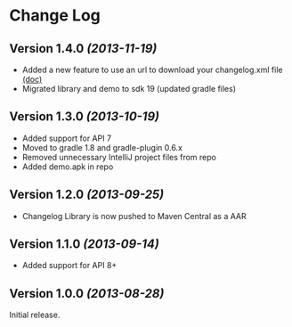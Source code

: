 Change Log
===============================================================================

Version 1.4.0 *(2013-11-19)*
----------------------------
 * Added a new feature to use an url to download your changelog.xml file [(doc)](https://github.com/gabrielemariotti/changeloglib/tree/master/doc/CUSTOMIZATION.md#use-an-url-to-download-the-changelog.xml-file)
 * Migrated library and demo to sdk 19 (updated gradle files)


Version 1.3.0 *(2013-10-19)*
----------------------------

 * Added support for API 7
 * Moved to gradle 1.8 and gradle-plugin 0.6.x
 * Removed unnecessary IntelliJ project files from repo
 * Added demo.apk in repo


Version 1.2.0 *(2013-09-25)*
----------------------------

 * Changelog Library is now pushed to Maven Central as a AAR


Version 1.1.0 *(2013-09-14)*
----------------------------

 * Added support for API 8+


Version 1.0.0 *(2013-08-28)*
----------------------------
Initial release.
